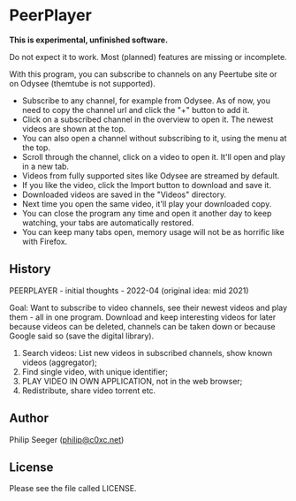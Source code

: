 PeerPlayer
==========

**This is experimental, unfinished software.**

Do not expect it to work. Most (planned) features are missing or incomplete.

With this program, you can subscribe to channels on any Peertube site or on Odysee (themtube is not supported).

* Subscribe to any channel, for example from Odysee. As of now, you need to copy the channel url and click the "+" button to add it.
* Click on a subscribed channel in the overview to open it. The newest videos are shown at the top.
* You can also open a channel without subscribing to it, using the menu at the top.
* Scroll through the channel, click on a video to open it. It'll open and play in a new tab.
* Videos from fully supported sites like Odysee are streamed by default.
* If you like the video, click the Import button to download and save it.
* Downloaded videos are saved in the "Videos" directory.
* Next time you open the same video, it'll play your downloaded copy.
* You can close the program any time and open it another day to keep watching, your tabs are automatically restored.
* You can keep many tabs open, memory usage will not be as horrific like with Firefox.

History
-------

PEERPLAYER - initial thoughts - 2022-04
(original idea: mid 2021)

Goal: Want to subscribe to video channels, see their newest videos and play them - all in one program.
Download and keep interesting videos for later because videos can be deleted, channels can be taken down or because Google said so (save the digital library).

1. Search videos: List new videos in subscribed channels, show known videos (aggregator);
2. Find single video, with unique identifier;
3. PLAY VIDEO IN OWN APPLICATION, not in the web browser;
4. Redistribute, share video torrent etc.



Author
------

Philip Seeger (philip@c0xc.net)



License
-------

Please see the file called LICENSE.




